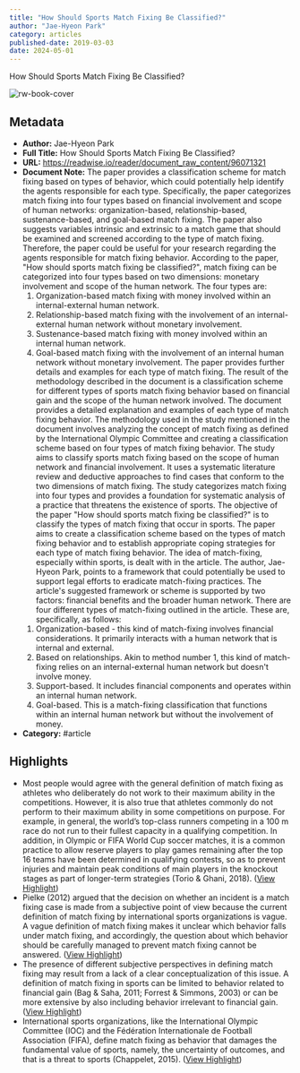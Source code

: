 ```yaml
---
title: "How Should Sports Match Fixing Be Classified?"
author: "Jae-Hyeon Park"
category: articles
published-date: 2019-03-03
date: 2024-05-01
---
```

How Should Sports Match Fixing Be Classified?

![rw-book-cover](https://readwise-assets.s3.amazonaws.com/static/images/article4.6bc1851654a0.png)

## Metadata
- **Author:** Jae-Hyeon Park
- **Full Title:** How Should Sports Match Fixing Be Classified?
- **URL:** https://readwise.io/reader/document_raw_content/96071321
- **Document Note:** The paper provides a classification scheme for match fixing based on types of behavior, which could potentially help identify the agents responsible for each type. Specifically, the paper categorizes match fixing into four types based on financial involvement and scope of human networks: organization-based, relationship-based, sustenance-based, and goal-based match fixing. The paper also suggests variables intrinsic and extrinsic to a match game that should be examined and screened according to the type of match fixing. Therefore, the paper could be useful for your research regarding the agents responsible for match fixing behavior.
  According to the paper, "How should sports match fixing be classified?", match fixing can be categorized into four types based on two dimensions: monetary involvement and scope of the human network. The four types are:
  1. Organization-based match fixing with money involved within an internal-external human network.
  2. Relationship-based match fixing with the involvement of an internal-external human network without monetary involvement.
  3. Sustenance-based match fixing with money involved within an internal human network.
  4. Goal-based match fixing with the involvement of an internal human network without monetary involvement.
  The paper provides further details and examples for each type of match fixing.
  The result of the methodology described in the document is a classification scheme for different types of sports match fixing behavior based on financial gain and the scope of the human network involved. The document provides a detailed explanation and examples of each type of match fixing behavior.
  The methodology used in the study mentioned in the document involves analyzing the concept of match fixing as defined by the International Olympic Committee and creating a classification scheme based on four types of match fixing behavior. The study aims to classify sports match fixing based on the scope of human network and financial involvement. It uses a systematic literature review and deductive approaches to find cases that conform to the two dimensions of match fixing. The study categorizes match fixing into four types and provides a foundation for systematic analysis of a practice that threatens the existence of sports.
  The objective of the paper "How should sports match fixing be classified?" is to classify the types of match fixing that occur in sports. The paper aims to create a classification scheme based on the types of match fixing behavior and to establish appropriate coping strategies for each type of match fixing behavior.
  The idea of match-fixing, especially within sports, is dealt with in the article. The author, Jae-Hyeon Park, points to a framework that could potentially be used to support legal efforts to eradicate match-fixing practices.
  The article's suggested framework or scheme is supported by two factors: financial benefits and the broader human network.
  There are four different types of match-fixing outlined in the article. 
  These are, specifically, as follows: 
  1) Organization-based - this kind of match-fixing involves financial considerations. It primarily interacts with a human network that is internal and external.
  2) Based on relationships. Akin to method number 1, this kind of match-fixing relies on an internal-external human network but doesn't involve money.
  3) Support-based. It includes financial components and operates within an internal human network.
  4) Goal-based. This is a match-fixing classification that functions within an internal human network but without the involvement of money.
- **Category:** #article

## Highlights
- Most people would agree with the general definition of match fixing as athletes who deliberately do not work to their maximum ability in the competitions. However, it is also true that athletes commonly do not perform to their maximum ability in some competitions on purpose. For example, in general, the world’s top-class runners competing in a 100 m race do not run to their fullest capacity in a qualifying competition. In addition, in Olympic or FIFA World Cup soccer matches, it is a common practice to allow reserve players to play games remaining after the top 16 teams have been determined in qualifying contests, so as to prevent injuries and maintain peak conditions of main players in the knockout stages as part of longer-term strategies (Torio & Ghani, 2018). ([View Highlight](https://read.readwise.io/read/01hbzh2m7kcnnk8cs7a9f3nd0m))
- Pielke (2012) argued that the decision on whether an incident is a match fixing case is made from a subjective point of view because the current definition of match fixing by international sports organizations is vague. A vague definition of match fixing makes it unclear which behavior falls under match fixing, and accordingly, the question about which behavior should be carefully managed to prevent match fixing cannot be answered. ([View Highlight](https://read.readwise.io/read/01hbzh2b0db801ppqvqvdg936v))
- The presence of different subjective perspectives in defining match fixing may result from a lack of a clear conceptualization of this issue. A definition of match fixing in sports can be limited to behavior related to financial gain (Bag & Saha, 2011; Forrest & Simmons, 2003) or can be more extensive by also including behavior irrelevant to financial gain. ([View Highlight](https://read.readwise.io/read/01hbzh3gaz4gjf7tgydhkr0189))
- International sports organizations, like the International Olympic Committee (IOC) and the Fédération Internationale de Football Association (FIFA), define match fixing as behavior that damages the fundamental value of sports, namely, the uncertainty of outcomes, and that is a threat to sports (Chappelet, 2015). ([View Highlight](https://read.readwise.io/read/01hbzh87fcapw6yrv0kqynymz5))
